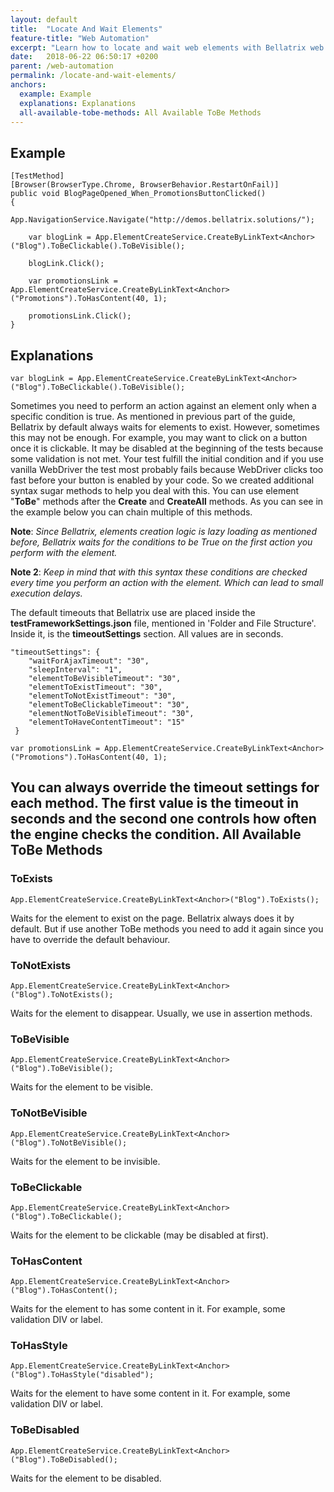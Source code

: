 ```yaml
---
layout: default
title:  "Locate And Wait Elements"
feature-title: "Web Automation"
excerpt: "Learn how to locate and wait web elements with Bellatrix web module."
date:   2018-06-22 06:50:17 +0200
parent: /web-automation
permalink: /locate-and-wait-elements/
anchors:
  example: Example
  explanations: Explanations
  all-available-tobe-methods: All Available ToBe Methods
---
```

Example
-------
```
[TestMethod]
[Browser(BrowserType.Chrome, BrowserBehavior.RestartOnFail)]
public void BlogPageOpened_When_PromotionsButtonClicked()
{
    App.NavigationService.Navigate("http://demos.bellatrix.solutions/");

    var blogLink = App.ElementCreateService.CreateByLinkText<Anchor>("Blog").ToBeClickable().ToBeVisible();

    blogLink.Click();

    var promotionsLink = App.ElementCreateService.CreateByLinkText<Anchor>("Promotions").ToHasContent(40, 1);

    promotionsLink.Click();
}
```
Explanations
------------
```
var blogLink = App.ElementCreateService.CreateByLinkText<Anchor>("Blog").ToBeClickable().ToBeVisible();
```
Sometimes you need to perform an action against an element only when a specific condition is true. As mentioned in previous part of the guide, Bellatrix by default always waits for elements to exist.
However, sometimes this may not be enough. For example, you may want to click on a button once it is clickable.
It may be disabled at the beginning of the tests because some validation is not met. Your test fulfill the initial condition and if you use vanilla WebDriver the test most probably fails because WebDriver clicks too fast before your button is enabled by your code. So we created additional syntax sugar methods to help you deal with this. You can use element "**ToBe**" methods after the **Create** and **CreateAll** methods.
As you can see in the example below you can chain multiple of this methods.

**Note**: *Since Bellatrix, elements creation logic is lazy loading as mentioned before, Bellatrix waits for the conditions to be True on the first action you perform with the element.*

**Note 2**: *Keep in mind that with this syntax these conditions are checked every time you perform an action with the element. Which can lead tо small execution delays.*

The default timeouts that Bellatrix use are placed inside the **testFrameworkSettings.json** file, mentioned in 'Folder and File Structure'. Inside it, is the **timeoutSettings** section. All values are in seconds.
```
"timeoutSettings": {
    "waitForAjaxTimeout": "30",
    "sleepInterval": "1",
    "elementToBeVisibleTimeout": "30",
    "elementToExistTimeout": "30",
    "elementToNotExistTimeout": "30",
    "elementToBeClickableTimeout": "30",
    "elementNotToBeVisibleTimeout": "30",
    "elementToHaveContentTimeout": "15"
 }
```
```
var promotionsLink = App.ElementCreateService.CreateByLinkText<Anchor>("Promotions").ToHasContent(40, 1);
```
You can always override the timeout settings for each method. The first value is the timeout in seconds and the second one controls how often the engine checks the condition.
All Available ToBe Methods
--------------------------
### ToExists ###
```
App.ElementCreateService.CreateByLinkText<Anchor>("Blog").ToExists();
```
Waits for the element to exist on the page. Bellatrix always does it by default. But if use another ToBe methods you need to add it again since you have to override the default behaviour.
### ToNotExists ###
```
App.ElementCreateService.CreateByLinkText<Anchor>("Blog").ToNotExists();
```
Waits for the element to disappear. Usually, we use in assertion methods.
### ToBeVisible ###
```
App.ElementCreateService.CreateByLinkText<Anchor>("Blog").ToBeVisible();
```
Waits for the element to be visible.
### ToNotBeVisible ###
```
App.ElementCreateService.CreateByLinkText<Anchor>("Blog").ToNotBeVisible();
```
Waits for the element to be invisible.
### ToBeClickable ###
```
App.ElementCreateService.CreateByLinkText<Anchor>("Blog").ToBeClickable();
```
Waits for the element to be clickable (may be disabled at first).
### ToHasContent ###
```
App.ElementCreateService.CreateByLinkText<Anchor>("Blog").ToHasContent();
```
Waits for the element to has some content in it. For example, some validation DIV or label.
### ToHasStyle ###
```
App.ElementCreateService.CreateByLinkText<Anchor>("Blog").ToHasStyle("disabled");
```
Waits for the element to have some content in it. For example, some validation DIV or label.
### ToBeDisabled ###
```
App.ElementCreateService.CreateByLinkText<Anchor>("Blog").ToBeDisabled();
```
Waits for the element to be disabled.
